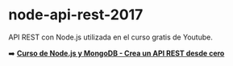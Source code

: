 # node-api-rest-2017
API REST con Node.js utilizada en el curso gratis de Youtube.

➡️ **[Curso de Node.js y MongoDB - Crea un API REST desde cero](https://www.youtube.com/playlist?list=PLUdlARNXMVkk7E88zOrphPyGdS50Tadlr
)** 
